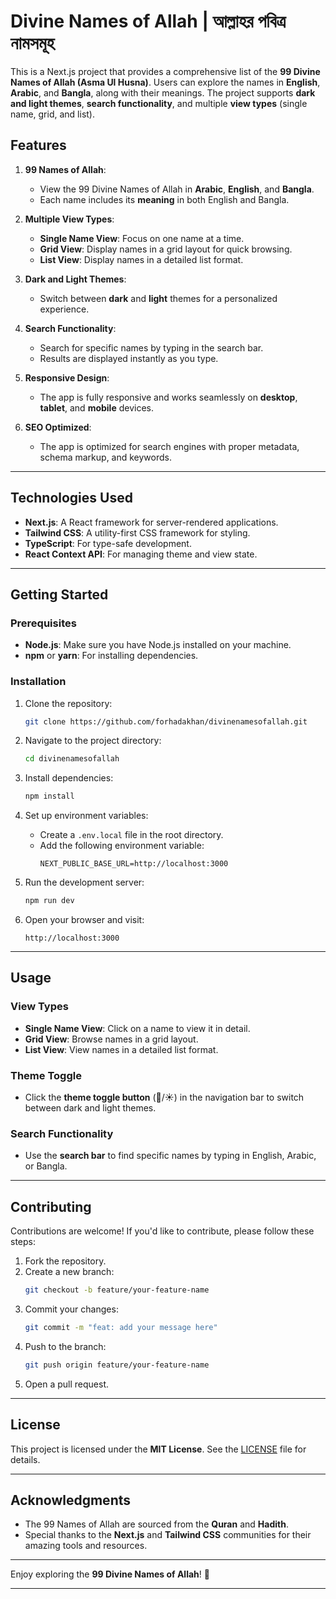 # Divine Names of Allah | আল্লাহর পবিত্র নামসমূহ

This is a Next.js project that provides a comprehensive list of the **99 Divine Names of Allah (Asma Ul Husna)**. Users can explore the names in **English**, **Arabic**, and **Bangla**, along with their meanings. The project supports **dark and light themes**, **search functionality**, and multiple **view types** (single name, grid, and list).

## Features

1. **99 Names of Allah**:

    - View the 99 Divine Names of Allah in **Arabic**, **English**, and **Bangla**.
    - Each name includes its **meaning** in both English and Bangla.

2. **Multiple View Types**:

    - **Single Name View**: Focus on one name at a time.
    - **Grid View**: Display names in a grid layout for quick browsing.
    - **List View**: Display names in a detailed list format.

3. **Dark and Light Themes**:

    - Switch between **dark** and **light** themes for a personalized experience.

4. **Search Functionality**:

    - Search for specific names by typing in the search bar.
    - Results are displayed instantly as you type.

5. **Responsive Design**:

    - The app is fully responsive and works seamlessly on **desktop**, **tablet**, and **mobile** devices.

6. **SEO Optimized**:
    - The app is optimized for search engines with proper metadata, schema markup, and keywords.

---

## Technologies Used

-   **Next.js**: A React framework for server-rendered applications.
-   **Tailwind CSS**: A utility-first CSS framework for styling.
-   **TypeScript**: For type-safe development.
-   **React Context API**: For managing theme and view state.

---

## Getting Started

### Prerequisites

-   **Node.js**: Make sure you have Node.js installed on your machine.
-   **npm** or **yarn**: For installing dependencies.

### Installation

1. Clone the repository:

    ```bash
    git clone https://github.com/forhadakhan/divinenamesofallah.git
    ```

2. Navigate to the project directory:

    ```bash
    cd divinenamesofallah
    ```

3. Install dependencies:

    ```bash
    npm install
    ```

4. Set up environment variables:

    - Create a `.env.local` file in the root directory.
    - Add the following environment variable:
        ```env
        NEXT_PUBLIC_BASE_URL=http://localhost:3000
        ```

5. Run the development server:

    ```bash
    npm run dev
    ```

6. Open your browser and visit:
    ```
    http://localhost:3000
    ```

---

## Usage

### View Types

-   **Single Name View**: Click on a name to view it in detail.
-   **Grid View**: Browse names in a grid layout.
-   **List View**: View names in a detailed list format.

### Theme Toggle

-   Click the **theme toggle button** (🌙/☀️) in the navigation bar to switch between dark and light themes.

### Search Functionality

-   Use the **search bar** to find specific names by typing in English, Arabic, or Bangla.

---

## Contributing

Contributions are welcome! If you'd like to contribute, please follow these steps:

1. Fork the repository.
2. Create a new branch:
    ```bash
    git checkout -b feature/your-feature-name
    ```
3. Commit your changes:
    ```bash
    git commit -m "feat: add your message here"
    ```
4. Push to the branch:
    ```bash
    git push origin feature/your-feature-name
    ```
5. Open a pull request.

---

## License

This project is licensed under the **MIT License**. See the [LICENSE](LICENSE) file for details.

---

## Acknowledgments

-   The 99 Names of Allah are sourced from the **Quran** and **Hadith**.
-   Special thanks to the **Next.js** and **Tailwind CSS** communities for their amazing tools and resources.

---

Enjoy exploring the **99 Divine Names of Allah**! 🌟

---
